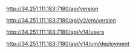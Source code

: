 http://34.251.111.183:7180/api/version



http://34.251.111.183:7180/api/v2/cm/version



http://34.251.111.183:7180/api/v14/users



http://34.251.111.183:7180/api/v14/cm/deployment